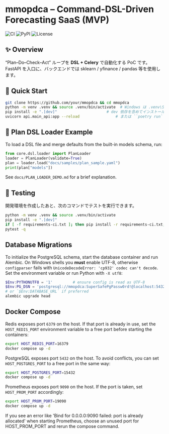 # mmopdca – Command-DSL-Driven Forecasting SaaS (MVP)

![CI](https://github.com/***/actions/workflows/ci.yml/badge.svg)
![PyPI](https://img.shields.io/pypi/v/mmopdca)
![License](https://img.shields.io/github/license/***)  <!-- 好みでバッジ追加 -->

## ✨ Overview
“Plan–Do–Check–Act” ループを **DSL + Celery** で自動化する PoC です。
FastAPI を入口に、バックエンドでは sklearn / yfinance / pandas 等を使用します。

## 🚀 Quick Start
```bash
git clone https://github.com/your/mmopdca && cd mmopdca
python -m venv .venv && source .venv/bin/activate  # Windows は .venv\Scripts\Activate
pip install -e ".[dev]"                      # dev 依存を含めてインストール
uvicorn api.main_api:app --reload                # または ``poetry run``
```

## 📝 Plan DSL Loader Example
To load a DSL file and merge defaults from the built-in models schema, run:
```python
from core.dsl.loader import PlanLoader
loader = PlanLoader(validate=True)
plan = loader.load("docs/samples/plan_sample.yaml")
print(plan["models"])
```
See `docs/PLAN_LOADER_DEMO.md` for a brief explanation.

## 🧪 Testing
開発環境を作成したあと、次のコマンドでテストを実行できます。
```bash
python -m venv .venv && source .venv/bin/activate
pip install -e ".[dev]"
if [ -f requirements-ci.txt ]; then pip install -r requirements-ci.txt; fi
pytest -q
```
## Database Migrations
To initialize the PostgreSQL schema, start the database container and run Alembic.
On Windows shells you **must** enable UTF-8, otherwise ``configparser`` fails
with ``UnicodeDecodeError: 'cp932' codec can't decode``. Set the environment
variable or run Python with ``-X utf8``:

```powershell
$Env:PYTHONUTF8 = '1'         # ensure config is read as UTF-8
$Env:PG_DSN = 'postgresql://mmopdca:SuperSafePgPassw0rd!@localhost:5432/mmopdca'
# or `$Env:DATABASE_URL` if preferred
alembic upgrade head
```

## Docker Compose
Redis exposes port `6379` on the host. If that port is already in use,
set the `HOST_REDIS_PORT` environment variable to a free port before
starting the containers:

```bash
export HOST_REDIS_PORT=16379
docker compose up -d
```

PostgreSQL exposes port `5432` on the host. To avoid conflicts, you can
set `HOST_POSTGRES_PORT` to a free port in the same way:

```bash
export HOST_POSTGRES_PORT=15432
docker compose up -d
```

Prometheus exposes port `9090` on the host. If the port is taken,
set `HOST_PROM_PORT` accordingly:

```bash
export HOST_PROM_PORT=19090
docker compose up -d
```
If you see an error like 'Bind for 0.0.0.0:9090 failed: port is already allocated' when starting Prometheus, choose an unused port for HOST_PROM_PORT and rerun the compose command.
